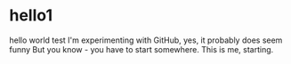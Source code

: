 # hello1
hello world test
I'm experimenting with GitHub, yes, it probably does seem funny
But you know - you have to start somewhere.
This is me, starting.
